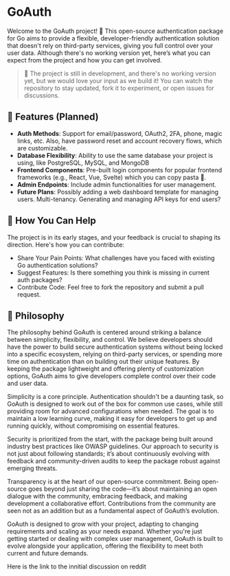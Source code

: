 # GoAuth
Welcome to the GoAuth project! 🚀 This open-source authentication package for Go aims to provide a flexible, developer-friendly authentication solution that doesn't rely on third-party services, giving you full control over your user data. Although there's no working version yet, here’s what you can expect from the project and how you can get involved.

> 🚧 The project is still in development, and there's no working version yet, but we would love your input as we build it! You can watch the repository to stay updated, fork it to experiment, or open issues for discussions.

## 🚀 Features (Planned)
- **Auth Methods**: Support for email/password, OAuth2, 2FA, phone, magic links, etc. Also, have password reset and account recovery flows, which are customizable.
- **Database Flexibility**: Ability to use the same database your project is using, like PostgreSQL, MySQL, and MongoDB
- **Frontend Components**: Pre-built login components for popular frontend frameworks (e.g., React, Vue, Svelte) which you can copy pasta 🍝.
- **Admin Endpoints**: Include admin functionalities for user management.
- **Future Plans**: Possibly adding a web dashboard template for managing users. Multi-tenancy. Generating and managing API keys for end users?

## 🧠 How You Can Help

The project is in its early stages, and your feedback is crucial to shaping its direction. Here's how you can contribute:
- Share Your Pain Points: What challenges have you faced with existing Go authentication solutions?
- Suggest Features: Is there something you think is missing in current auth packages?
- Contribute Code: Feel free to fork the repository and submit a pull request.

## 🧭 Philosophy

The philosophy behind GoAuth is centered around striking a balance between simplicity, flexibility, and control. We believe developers should have the power to build secure authentication systems without being locked into a specific ecosystem, relying on third-party services, or spending more time on authentication than on building out their unique features. By keeping the package lightweight and offering plenty of customization options, GoAuth aims to give developers complete control over their code and user data.

Simplicity is a core principle. Authentication shouldn't be a daunting task, so GoAuth is designed to work out of the box for common use cases, while still providing room for advanced configurations when needed. The goal is to maintain a low learning curve, making it easy for developers to get up and running quickly, without compromising on essential features.

Security is prioritized from the start, with the package being built around industry best practices like OWASP guidelines. Our approach to security is not just about following standards; it’s about continuously evolving with feedback and community-driven audits to keep the package robust against emerging threats.

Transparency is at the heart of our open-source commitment. Being open-source goes beyond just sharing the code—it’s about maintaining an open dialogue with the community, embracing feedback, and making development a collaborative effort. Contributions from the community are seen not as an addition but as a fundamental aspect of GoAuth’s evolution.

GoAuth is designed to grow with your project, adapting to changing requirements and scaling as your needs expand. Whether you're just getting started or dealing with complex user management, GoAuth is built to evolve alongside your application, offering the flexibility to meet both current and future demands.

Here is the link to the innitial discussion on reddit

